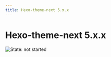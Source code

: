 ```yaml
---
title: Hexo-theme-next 5.x.x
---
```

# Hexo-theme-next 5.x.x

![State: not started](https://img.shields.io/badge/State-not-started-8E64B0.svg?style=flat-square)